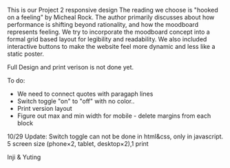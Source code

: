 This is our Project 2 responsive design
The reading we choose is "hooked on a feeling" by Micheal Rock. The author primarily discusses about how performance is shifting beyond rationality, and how the moodboard represents feeling. We try to incorporate the moodboard concept into a formal grid based layout for legibility and readability. We also included interactive buttons to make the website feel more dynamic and less like a static poster.

Full Design and print verison is not done yet.

To do:
- We need to connect quotes with paragaph lines
- Switch toggle "on" to "off" with no color..
- Print version layout
- Figure out max and min width for mobile - delete margins from each block

10/29 Update:
Switch toggle can not be done in html&css, only in javascript.
5 screen size (phone×2, tablet, desktop×2),1 print


  Inji & Yuting
